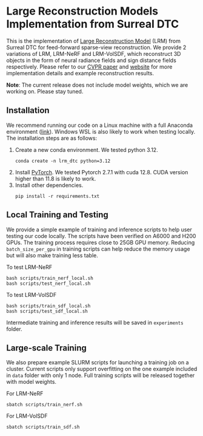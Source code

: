 # Large Reconstruction Models Implementation from Surreal DTC
This is the implementation of [Large Reconstruction Model](https://yiconghong.me/LRM/) (LRM) from Surreal DTC for feed-forward sparse-view reconstruction. We provide 2 variations of LRM, LRM-NeRF and LRM-VolSDF, which reconstruct 3D objects in the form of neural radiance fields and sign distance fields respectively. Please refer to our [CVPR paper](https://arxiv.org/abs/2504.08541) and [website](https://www.projectaria.com/datasets/dtc/) for more implementation details and example reconstruction results.

**Note**: The current release does not include model weights, which we are working on. Please stay tuned.

## Installation
We recommend running our code on a Linux machine with a full Anaconda environment ([link](https://repo.anaconda.com/archive/Anaconda3-2024.10-1-Linux-x86_64.sh)). Windows WSL is also likely to work when testing locally. The installation steps are as follows:
1. Create a new conda environment. We tested python 3.12.
   ```
   conda create -n lrm_dtc python=3.12
   ```
2. Install [PyTorch](https://pytorch.org/). We tested Pytorch 2.7.1 with cuda 12.8. CUDA version higher than 11.8 is likely to work.
3. Install other dependencies.
   ```
   pip install -r requirements.txt
   ```

## Local Training and Testing
We provide a simple example of training and inference scripts to help user testing our code locally. The scripts have been verified on A6000 and H200 GPUs. The training process requires close to 25GB GPU memory. Reducing `batch_size_per_gpu` in training scripts can help reduce the memory usage but will also make training less table.

To test LRM-NeRF
```
bash scripts/train_nerf_local.sh
bash scripts/test_nerf_local.sh
```

To test LRM-VolSDF
```
bash scripts/train_sdf_local.sh
bash scripts/test_sdf_local.sh
```

Intermediate training and inference results will be saved in `experiments` folder.

## Large-scale Training
We also prepare example SLURM scripts for launching a training job on a cluster. Current scripts only support overfitting on the one example included in `data` folder with only 1 node. Full training scripts will be released together with model weights.

For LRM-NeRF
```
sbatch scripts/train_nerf.sh
```

For LRM-VolSDF
```
sbatch scripts/train_sdf.sh
```
